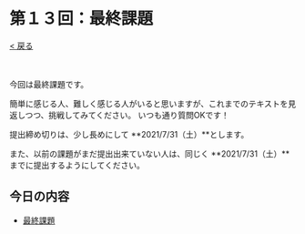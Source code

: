 # 第１３回：最終課題

[< 戻る](../)

　

今回は最終課題です。

簡単に感じる人、難しく感じる人がいると思いますが、これまでのテキストを見返しつつ、挑戦してみてください。
いつも通り質問OKです！

提出締め切りは、少し長めにして **2021/7/31（土）**とします。

また、以前の課題がまだ提出出来ていない人は、同じく **2021/7/31（土）**までに提出するようにしてください。



## 今日の内容

- [最終課題](kadai/)

